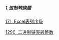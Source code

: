 ##### 1.进制转换题
[171. Excel表列序号](https://leetcode-cn.com/problems/excel-sheet-column-number/)

[1290. 二进制链表转整数](https://leetcode-cn.com/problems/convert-binary-number-in-a-linked-list-to-integer/)